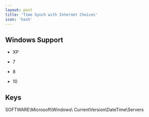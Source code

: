 ```yaml
---
layout: post
title: 'Time Synch with Internet Choices'
icon: 'hash'
---
```


## Windows Support

- XP

- 7

- 8

- 10



## Keys

SOFTWARE\Microsoft\Windows\ CurrentVersion\DateTime\Servers

